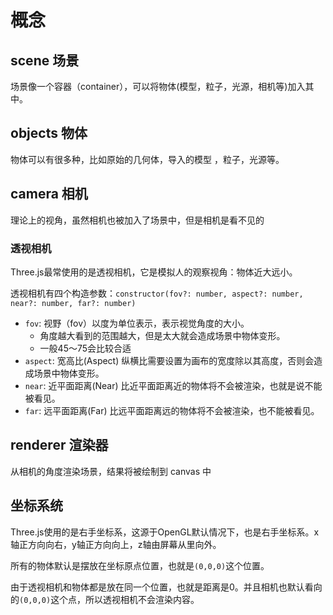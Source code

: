 # 概念

## scene 场景
场景像一个容器（container），可以将物体(模型，粒子，光源，相机等)加入其中。

## objects 物体
物体可以有很多种，比如原始的几何体，导入的模型 ，粒子，光源等。

## camera 相机
理论上的视角，虽然相机也被加入了场景中，但是相机是看不见的

### 透视相机
Three.js最常使用的是透视相机，它是模拟人的观察视角：物体近大远小。

透视相机有四个构造参数：`constructor(fov?: number, aspect?: number, near?: number, far?: number)`
+ `fov`: 视野（fov）以度为单位表示，表示视觉角度的大小。
  - 角度越大看到的范围越大，但是太大就会造成场景中物体变形。
  - 一般45～75会比较合适
+ `aspect`: 宽高比(Aspect) 纵横比需要设置为画布的宽度除以其高度，否则会造成场景中物体变形。
+ `near`: 近平面距离(Near) 比近平面距离近的物体将不会被渲染，也就是说不能被看见。
+ `far`: 远平面距离(Far) 比远平面距离远的物体将不会被渲染，也不能被看见。

## renderer 渲染器
从相机的角度渲染场景，结果将被绘制到 canvas 中

## 坐标系统
Three.js使用的是右手坐标系，这源于OpenGL默认情况下，也是右手坐标系。x轴正方向向右，y轴正方向向上，z轴由屏幕从里向外。

所有的物体默认是摆放在坐标原点位置，也就是`(0,0,0)`这个位置。

由于透视相机和物体都是放在同一个位置，也就是距离是0。并且相机也默认看向的`(0,0,0)`这个点，所以透视相机不会渲染内容。
